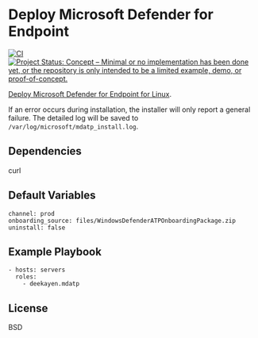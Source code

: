 Deploy Microsoft Defender for Endpoint
===========

[![CI](https://github.com/deekayen/ansible-role-mdatp/workflows/CI/badge.svg)](https://github.com/deekayen/ansible-role-mdatp/actions?query=workflow%3ACI) [![Project Status: Concept – Minimal or no implementation has been done yet, or the repository is only intended to be a limited example, demo, or proof-of-concept.](https://www.repostatus.org/badges/latest/concept.svg)](https://www.repostatus.org/#concept)

[Deploy Microsoft Defender for Endpoint for Linux](https://docs.microsoft.com/en-us/windows/security/threat-protection/microsoft-defender-atp/linux-install-with-ansible).

If an error occurs during installation, the installer will only report a general failure. The detailed log will be saved to `/var/log/microsoft/mdatp_install.log`.


Dependencies
------------

curl

Default Variables
-----------------

    channel: prod
    onboarding_source: files/WindowsDefenderATPOnboardingPackage.zip
    uninstall: false

Example Playbook
----------------

    - hosts: servers
      roles:
        - deekayen.mdatp

License
-------

BSD

